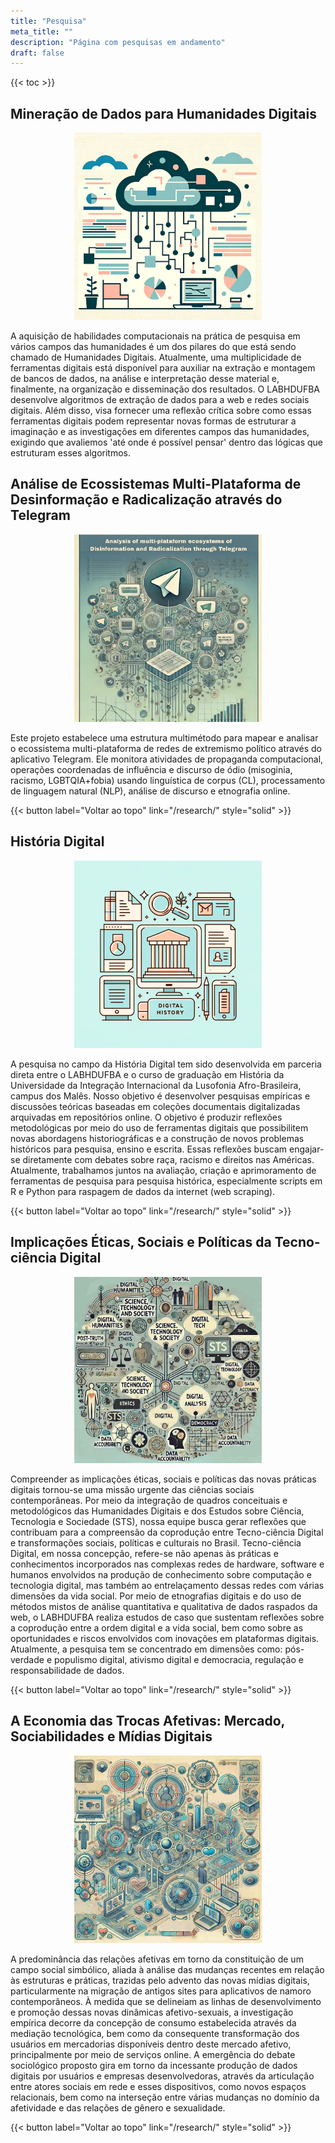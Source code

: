 ```yaml
---
title: "Pesquisa"
meta_title: ""
description: "Página com pesquisas em andamento"
draft: false
---
```


<style>
    :target::before {
      content: "";
      display: block;
      height: 120px;
      margin-top: -120px;
      visibility: hidden;
    }
  </style>

{{< toc >}}

## Mineração de Dados para Humanidades Digitais

<div style="text-align: center;">
    <img src='https://raw.githubusercontent.com/LABHDUFBA/labhdufba.github.io/main/assets/images/research-data-mining.png' alt="ilustração de mineração de dados para humanidades digitais" width="300">
</div>

A aquisição de habilidades computacionais na prática de pesquisa em vários campos das humanidades é um dos pilares do que está sendo chamado de Humanidades Digitais. Atualmente, uma multiplicidade de ferramentas digitais está disponível para auxiliar na extração e montagem de bancos de dados, na análise e interpretação desse material e, finalmente, na organização e disseminação dos resultados. O LABHDUFBA desenvolve algoritmos de extração de dados para a web e redes sociais digitais. Além disso, visa fornecer uma reflexão crítica sobre como essas ferramentas digitais podem representar novas formas de estruturar a imaginação e as investigações em diferentes campos das humanidades, exigindo que avaliemos 'até onde é possível pensar' dentro das lógicas que estruturam esses algoritmos.


## Análise de Ecossistemas Multi-Plataforma de Desinformação e Radicalização através do Telegram

<div style="text-align: center;">
    <img src='https://raw.githubusercontent.com/LABHDUFBA/labhdufba.github.io/main/assets/images/telegram.jpg' alt="Projeto Telegram" width="300">
</div>

Este projeto estabelece uma estrutura multimétodo para mapear e analisar o ecossistema multi-plataforma de redes de extremismo político através do aplicativo Telegram. Ele monitora atividades de propaganda computacional, operações coordenadas de influência e discurso de ódio (misoginia, racismo, LGBTQIA+fobia) usando linguística de corpus (CL), processamento de linguagem natural (NLP), análise de discurso e etnografia online.

{{< button label="Voltar ao topo" link="/research/" style="solid" >}}


## História Digital

<div style="text-align: center;">
    <img src='https://raw.githubusercontent.com/LABHDUFBA/labhdufba.github.io/main/assets/images/research-digital-history.png' alt="ilustração de história digital" width="300">
</div>

A pesquisa no campo da História Digital tem sido desenvolvida em parceria direta entre o LABHDUFBA e o curso de graduação em História da Universidade da Integração Internacional da Lusofonia Afro-Brasileira, campus dos Malês. Nosso objetivo é desenvolver pesquisas empíricas e discussões teóricas baseadas em coleções documentais digitalizadas arquivadas em repositórios online. O objetivo é produzir reflexões metodológicas por meio do uso de ferramentas digitais que possibilitem novas abordagens historiográficas e a construção de novos problemas históricos para pesquisa, ensino e escrita. Essas reflexões buscam engajar-se diretamente com debates sobre raça, racismo e direitos nas Américas. Atualmente, trabalhamos juntos na avaliação, criação e aprimoramento de ferramentas de pesquisa para pesquisa histórica, especialmente scripts em R e Python para raspagem de dados da internet (web scraping).

{{< button label="Voltar ao topo" link="/research/" style="solid" >}}

## Implicações Éticas, Sociais e Políticas da Tecno-ciência Digital

<div style="text-align: center;">
    <img src='https://raw.githubusercontent.com/LABHDUFBA/labhdufba.github.io/main/assets/images/sts.jpg' alt="Ilustração de história digital" width="300">
</div>

Compreender as implicações éticas, sociais e políticas das novas práticas digitais tornou-se uma missão urgente das ciências sociais contemporâneas. Por meio da integração de quadros conceituais e metodológicos das Humanidades Digitais e dos Estudos sobre Ciência, Tecnologia e Sociedade (STS), nossa equipe busca gerar reflexões que contribuam para a compreensão da coprodução entre Tecno-ciência Digital e transformações sociais, políticas e culturais no Brasil. Tecno-ciência Digital, em nossa concepção, refere-se não apenas às práticas e conhecimentos incorporados nas complexas redes de hardware, software e humanos envolvidos na produção de conhecimento sobre computação e tecnologia digital, mas também ao entrelaçamento dessas redes com várias dimensões da vida social. Por meio de etnografias digitais e do uso de métodos mistos de análise quantitativa e qualitativa de dados raspados da web, o LABHDUFBA realiza estudos de caso que sustentam reflexões sobre a coprodução entre a ordem digital e a vida social, bem como sobre as oportunidades e riscos envolvidos com inovações em plataformas digitais. Atualmente, a pesquisa tem se concentrado em dimensões como: pós-verdade e populismo digital, ativismo digital e democracia, regulação e responsabilidade de dados.

{{< button label="Voltar ao topo" link="/research/" style="solid" >}}

## A Economia das Trocas Afetivas: Mercado, Sociabilidades e Mídias Digitais

<div style="text-align: center;">
    <img src='https://raw.githubusercontent.com/LABHDUFBA/labhdufba.github.io/main/assets/images/affect.jpg' alt="A Economia das Trocas Afetivas" width="300">
</div>

A predominância das relações afetivas em torno da constituição de um campo social simbólico, aliada à análise das mudanças recentes em relação às estruturas e práticas, trazidas pelo advento das novas mídias digitais, particularmente na migração de antigos sites para aplicativos de namoro contemporâneos. À medida que se delineiam as linhas de desenvolvimento e promoção dessas novas dinâmicas afetivo-sexuais, a investigação empírica decorre da concepção de consumo estabelecida através da mediação tecnológica, bem como da consequente transformação dos usuários em mercadorias disponíveis dentro deste mercado afetivo, principalmente por meio de serviços online. A emergência do debate sociológico proposto gira em torno da incessante produção de dados digitais por usuários e empresas desenvolvedoras, através da articulação entre atores sociais em rede e esses dispositivos, como novos espaços relacionais, bem como na interseção entre várias mudanças no domínio da afetividade e das relações de gênero e sexualidade.

{{< button label="Voltar ao topo" link="/research/" style="solid" >}}
